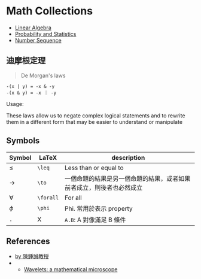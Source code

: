 # Math Collections

- [Linear Algebra](https://github.com/chengr4/linear-algebra)
- [Probability and Statistics](https://github.com/chengr4/probability-and-statistics)
- [Number Sequence](./number-sequence)

## 迪摩根定理

> De Morgan's laws

```
-(x | y) = -x & -y
-(x & y) = -x ｜ -y
```

Usage:

These laws allow us to negate complex logical statements and to rewrite them in a different form that may be easier to understand or manipulate



## Symbols

| Symbol | LaTeX | description |
| ------ | ----- | ----------- |
| $\leq$ | `\leq` | Less than or equal to |
| $\to$ | `\to` | 一個命題的結果是另一個命題的結果，或者如果前者成立，則後者也必然成立 |
| $\forall$ | `\forall` | For all |
| $\phi$ | `\phi` | Phi. 常用於表示 property |
| `.` | X | `A.B`: A 對像滿足 B 條件 |

## References

- [by 陳鍾誠教授](https://github.com/cccbook/math4code)
- - [Wavelets: a mathematical microscope](https://youtu.be/jnxqHcObNK4)
